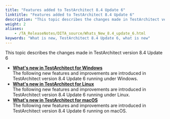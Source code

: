 ```yaml
--- 
title: "Features added to TestArchitect 8.4 Update 6"
linktitle: "Features added to TestArchitect 8.4 Update 6"
description: "This topic describes the changes made in TestArchitect version 8.4 Update 6"
weight: 2
aliases: 
    - /TA_ReleaseNotes/DITA_source/Whats_New_8.4_update_6.html
keywords: "What is new, TestArchitect 8.4 Update 6, what is new"
---
```


This topic describes the changes made in TestArchitect version 8.4 Update 6

-   **[What's new in TestArchitect for Windows](/user-guide/version-history/features-added-to-testarchitect-8-4-update-6/windows)**  
The following new features and improvements are introduced in TestArchitect version 8.4 Update 6 running under Windows.
-   **[What's new in TestArchitect for Linux](/user-guide/version-history/features-added-to-testarchitect-8-4-update-6/linux)**  
The following new features and improvements are introduced in TestArchitect version 8.4 Update 6 running under Linux.
-   **[What's new in TestArchitect for macOS](/user-guide/version-history/features-added-to-testarchitect-8-4-update-6/macos)**  
The following new features and improvements are introduced in TestArchitect version 8.4 Update 6 running on macOS.




